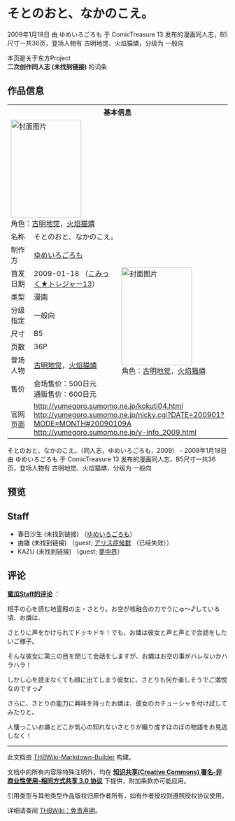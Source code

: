 # そとのおと、なかのこえ。

<!-- source html: G:\repos\THBWiki-Markdown-Builder\THBWikiMarkdown\Temp\main\e\e3\ns0%3A%E3%81%9D%E3%81%A8%E3%81%AE%E3%81%8A%E3%81%A8%E3%80%81%E3%81%AA%E3%81%8B%E3%81%AE%E3%81%93%E3%81%88%E3%80%82.html -->

2009年1月18日 由 ゆめいろごろも 于 ComicTreasure 13 发布的漫画同人志，B5尺寸一共36页，登场人物有 古明地觉、火焰猫燐，分级为 一般向

本页是关于东方Project  
 **二次创作同人志 (未找到链接)** 的词条

## 作品信息

<table><tbody><tr><th colspan="3">基本信息</th></tr><tr><td class="cover-artwork-mobile" colspan="2"><a href="./文件-そとのおと、なかのこえ。封面.jpg.md" class="image" title="封面图片"><img alt="封面图片" src="https://upload.thwiki.cc/thumb/4/40/%E3%81%9D%E3%81%A8%E3%81%AE%E3%81%8A%E3%81%A8%E3%80%81%E3%81%AA%E3%81%8B%E3%81%AE%E3%81%93%E3%81%88%E3%80%82%E5%B0%81%E9%9D%A2.jpg/161px-%E3%81%9D%E3%81%A8%E3%81%AE%E3%81%8A%E3%81%A8%E3%80%81%E3%81%AA%E3%81%8B%E3%81%AE%E3%81%93%E3%81%88%E3%80%82%E5%B0%81%E9%9D%A2.jpg" decoding="async" loading="lazy" width="161" height="224" srcset="https://upload.thwiki.cc/thumb/4/40/%E3%81%9D%E3%81%A8%E3%81%AE%E3%81%8A%E3%81%A8%E3%80%81%E3%81%AA%E3%81%8B%E3%81%AE%E3%81%93%E3%81%88%E3%80%82%E5%B0%81%E9%9D%A2.jpg/241px-%E3%81%9D%E3%81%A8%E3%81%AE%E3%81%8A%E3%81%A8%E3%80%81%E3%81%AA%E3%81%8B%E3%81%AE%E3%81%93%E3%81%88%E3%80%82%E5%B0%81%E9%9D%A2.jpg 1.5x, https://upload.thwiki.cc/thumb/4/40/%E3%81%9D%E3%81%A8%E3%81%AE%E3%81%8A%E3%81%A8%E3%80%81%E3%81%AA%E3%81%8B%E3%81%AE%E3%81%93%E3%81%88%E3%80%82%E5%B0%81%E9%9D%A2.jpg/322px-%E3%81%9D%E3%81%A8%E3%81%AE%E3%81%8A%E3%81%A8%E3%80%81%E3%81%AA%E3%81%8B%E3%81%AE%E3%81%93%E3%81%88%E3%80%82%E5%B0%81%E9%9D%A2.jpg 2x" data-file-width="640" data-file-height="890"></a><div class="cover-char">角色：<a href="./古明地觉.md" title="古明地觉">古明地觉</a>，<a href="./火焰猫燐.md" title="火焰猫燐">火焰猫燐</a></div></td>
</tr><tr><td class="label">名称</td><td colspan="2"> そとのおと、なかのこえ。 </td></tr><tr><td class="label">制作方</td><td><a href="./ゆめいろごろも.md" title="ゆめいろごろも">ゆめいろごろも</a></td><td class="cover-artwork" rowspan="8" style="min-width:224px;"><a href="./文件-そとのおと、なかのこえ。封面.jpg.md" class="image" title="封面图片"><img alt="封面图片" src="https://upload.thwiki.cc/thumb/4/40/%E3%81%9D%E3%81%A8%E3%81%AE%E3%81%8A%E3%81%A8%E3%80%81%E3%81%AA%E3%81%8B%E3%81%AE%E3%81%93%E3%81%88%E3%80%82%E5%B0%81%E9%9D%A2.jpg/161px-%E3%81%9D%E3%81%A8%E3%81%AE%E3%81%8A%E3%81%A8%E3%80%81%E3%81%AA%E3%81%8B%E3%81%AE%E3%81%93%E3%81%88%E3%80%82%E5%B0%81%E9%9D%A2.jpg" decoding="async" loading="lazy" width="161" height="224" srcset="https://upload.thwiki.cc/thumb/4/40/%E3%81%9D%E3%81%A8%E3%81%AE%E3%81%8A%E3%81%A8%E3%80%81%E3%81%AA%E3%81%8B%E3%81%AE%E3%81%93%E3%81%88%E3%80%82%E5%B0%81%E9%9D%A2.jpg/241px-%E3%81%9D%E3%81%A8%E3%81%AE%E3%81%8A%E3%81%A8%E3%80%81%E3%81%AA%E3%81%8B%E3%81%AE%E3%81%93%E3%81%88%E3%80%82%E5%B0%81%E9%9D%A2.jpg 1.5x, https://upload.thwiki.cc/thumb/4/40/%E3%81%9D%E3%81%A8%E3%81%AE%E3%81%8A%E3%81%A8%E3%80%81%E3%81%AA%E3%81%8B%E3%81%AE%E3%81%93%E3%81%88%E3%80%82%E5%B0%81%E9%9D%A2.jpg/322px-%E3%81%9D%E3%81%A8%E3%81%AE%E3%81%8A%E3%81%A8%E3%80%81%E3%81%AA%E3%81%8B%E3%81%AE%E3%81%93%E3%81%88%E3%80%82%E5%B0%81%E9%9D%A2.jpg 2x" data-file-width="640" data-file-height="890"></a><div class="cover-char">角色：<a href="./古明地觉.md" title="古明地觉">古明地觉</a>，<a href="./火焰猫燐.md" title="火焰猫燐">火焰猫燐</a></div></td>
</tr><tr><td class="label">首发日期</td><td>2009-01-18&#160;（<a href="/展会作品列表?e=ComicTreasure%2313">こみっく★トレジャー13</a>）</td></tr><tr><td class="label">类型</td><td>漫画</td></tr><tr><td class="label">分级指定</td><td>一般向</td></tr><tr><td class="label">尺寸</td><td>B5</td></tr><tr><td class="label">页数</td><td>36P</td></tr><tr><td class="label">登场人物</td><td><a href="./古明地觉.md" title="古明地觉">古明地觉</a>，<a href="./火焰猫燐.md" title="火焰猫燐">火焰猫燐</a></td></tr><tr><td class="label">售价</td><td>会场售价：500日元<br>通贩售价：600日元</td></tr>
<tr><td class="label">官网页面</td><td colspan="2"><a rel="nofollow" class="external free" href="http://yumegoro.sumomo.ne.jp/kokuti04.html">http://yumegoro.sumomo.ne.jp/kokuti04.html</a><br><a rel="nofollow" class="external free" href="http://yumegoro.sumomo.ne.jp/nicky.cgi?DATE=200901?MODE=MONTH#20090109A">http://yumegoro.sumomo.ne.jp/nicky.cgi?DATE=200901?MODE=MONTH#20090109A</a><br><a rel="nofollow" class="external free" href="http://yumegoro.sumomo.ne.jp/y-info_2009.html">http://yumegoro.sumomo.ne.jp/y-info_2009.html</a></td></tr></tbody></table>

そとのおと、なかのこえ。（同人志，ゆめいろごろも，2009） - 2009年1月18日 由 ゆめいろごろも 于 ComicTreasure 13 发布的漫画同人志，B5尺寸一共36页，登场人物有 古明地觉、火焰猫燐，分级为 一般向

## 预览

## Staff
- 春日沙生 (未找到链接) （[ゆめいろごろも](./ゆめいろごろも.md)）
- 由雛 (未找到链接) （guest; [アリス症候群](http://muu.in/yuihina/) （已经失效））
- KAZU (未找到链接) （guest; [夢中界](./夢中界.md)）


## 评论

  
 **[蜜瓜Staff的评论](https://web.archive.org/web/20090716154342/http://shop.melonbooks.co.jp/tsuhan/system/sp_yumeiro_soto.php?RATED=18)** ：  

相手の心を読む地霊殿の主・さとり。お空が核融合の力でうにゅ～♪している頃、お燐は、  

さとりに声をかけられてドッキドキ！でも、お燐は彼女と声と声とで会話をしたいご様子。  

そんな彼女に第三の目を閉じて会話をしますが、お燐はお空の事がバレないかハラハラ！  

しかし心を読まなくても顔に出てしまう彼女に、さとりも何か楽しそうでご満悦なのですっ♪  

  

さらに、さとりの能力に興味を持ったお燐は、彼女のカチューシャを付け試してみたりと、  

人懐っこいお燐とどこか気心の知れないさとりが織り成すほのぼの物語をお見逃しなく！
  


  
  

  





---

此文档由 [THBWiki-Markdown-Builder](https://github.com/Delsin-Yu/THBWiki-Markdown-Builder) 构建。

文档中的所有内容除特殊注明外，均在 [**知识共享(Creative Commons) 署名-非商业性使用-相同方式共享 3.0 协议**](https://creativecommons.org/licenses/by-sa/3.0/deed.zh-hans) 下提供，附加条款亦可能应用。

引用类型与其他类型作品版权归原作者所有，如有作者授权则遵照授权协议使用。

详细请查阅 [THBWiki：免责声明](https://thbwiki.cc/THBWiki:%E5%85%8D%E8%B4%A3%E5%A3%B0%E6%98%8E)。

